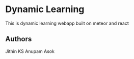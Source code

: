 # Dynamic Learning

This is dynamic learning webapp built on meteor and react

## Authors

Jithin KS
Anupam Asok